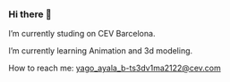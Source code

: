 ### Hi there 👋

I’m currently studing on CEV Barcelona.

I’m currently learning Animation and 3d modeling.

 How to reach me: yago_ayala_b-ts3dv1ma2122@cev.com 
